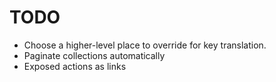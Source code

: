 # TODO

* Choose a higher-level place to override for key translation.
* Paginate collections automatically
* Exposed actions as links
